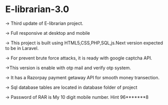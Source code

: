 # E-librarian-3.0

-> Third update of E-librarian project.

-> Full responsive at desktop and mobile

-> This project is built using HTML5,CSS,PHP,SQL,js.Next version expected to be in Laravel.

-> For prevent brute force attacks, it is ready with google captcha API.

->This version is enable with otp mail and verify otp system.

-> It has a Razorpay payment getaway API for smooth money transection.

-> Sql database tables are located in database folder of project

-> Password of RAR is My 10 digit mobile number. Hint 96*******8
